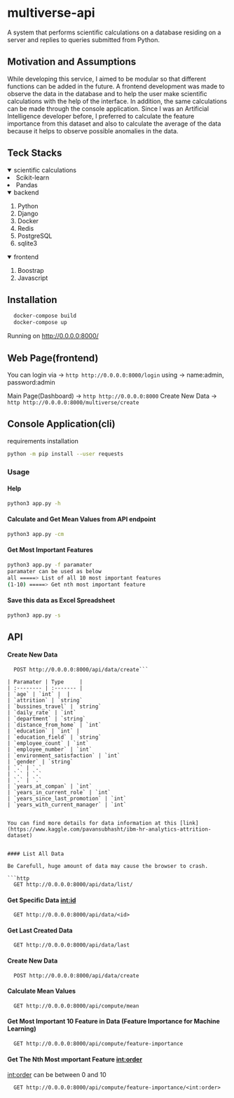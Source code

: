 # multiverse-api
A system that performs scientific calculations on a database residing on a server and replies to queries submitted from Python.


## Motivation and Assumptions
While developing this service, I aimed to be modular so that different functions can be added in the future. A frontend development was made to observe the data in the database and to help the user make scientific calculations with the help of the interface. In addition, the same calculations can be made through the console application. Since I was an Artificial Intelligence developer before, I preferred to calculate the feature importance from this dataset and also to calculate the average of the data because it helps to observe possible anomalies in the data.


## Teck Stacks
</details>
<details open="open">
    <summary>scientific calculations</summary>
  </ol>  
    <li><a>Scikit-learn</a></li>
    <li><a>Pandas</a></li>
  </ol>
</details>
<details open="open">
    <summary>backend</summary>
  <ol>
    <li><a>Python</a></li>
    <li><a>Django</a></li>
    <li><a>Docker</a></li>
    <li><a>Redis</a></li>
    <li><a>PostgreSQL</a></li>
    <li><a>sqlite3</a></li>
  </ol>
</details>
<details open="open">
  <summary>frontend</summary>
   <ol>
    <li><a>Boostrap</a></li>
    <li><a>Javascript</a></li>
  </ol>
 </details>


## Installation 

```bash 
  docker-compose build
  docker-compose up
```

Running on http://0.0.0.0:8000/

 
## Web Page(frontend)

You can login via -> ```http http://0.0.0.0:8000/login```
using -> name:admin, password:admin

Main Page(Dashboard) -> ```http http://0.0.0.0:8000```
Create New Data -> ```http http://0.0.0.0:8000/multiverse/create```
 
 
 
## Console Application(cli)
requirements installation
```bash 
python -m pip install --user requests
```

### Usage

#### Help
```bash 
python3 app.py -h
```

#### Calculate and Get Mean Values from API endpoint
```bash 
python3 app.py -cm
```

#### Get Most Important Features
```bash 
python3 app.py -f paramater
paramater can be used as below
all =====> List of all 10 most important features
(1-10) =====> Get nth most important feature
```

#### Save this data as Excel Spreadsheet
```bash 
python3 app.py -s 
```



## API 

#### Create New Data

```http
  POST http://0.0.0.0:8000/api/data/create```

| Paramater | Type     | 
| :-------- | :------- | 
| `age` | `int` |  |
| `attrition` | `string` 
| `bussines_travel` | `string` 
| `daily_rate` | `int` 
| `department` | `string`
| `distance_from_home` | `int`
| `education` | `int` |
| `education_field` | `string`
| `employee_count` | `int`
| `employee_number` | `int` 
| `environment_satisfaction` | `int` 
| `gender` | `string`
| `.` | `.` 
| `.` | `.` 
| `.` | `.` 
| `years_at_compan` | `int`
| `years_in_current_role` | `int`
| `years_since_last_promotion` | `int`
| `years_with_current_manager` | `int`


You can find more details for data information at this [link](https://www.kaggle.com/pavansubhasht/ibm-hr-analytics-attrition-dataset)


#### List All Data

Be Carefull, huge amount of data may cause the browser to crash.

```http
  GET http://0.0.0.0:8000/api/data/list/
```
#### Get Specific Data <int:id>

```http
  GET http://0.0.0.0:8000/api/data/<id>
```
#### Get Last Created Data

```http
  GET http://0.0.0.0:8000/api/data/last
```

#### Create New Data

```http
  POST http://0.0.0.0:8000/api/data/create
```

#### Calculate Mean Values

```http
  GET http://0.0.0.0:8000/api/compute/mean
```

#### Get Most Important 10 Feature in Data (Feature Importance for Machine Learning)

```http
  GET http://0.0.0.0:8000/api/compute/feature-importance
```

#### Get The Nth Most ımportant Feature <int:order>

<int:order> can be between 0 and 10

```http
  GET http://0.0.0.0:8000/api/compute/feature-importance/<int:order>
```


